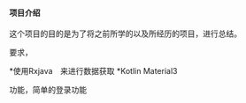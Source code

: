 
#### 项目介绍
这个项目的目的是为了将之前所学的以及所经历的项目，进行总结。

要求，

 *使用Rxjava　来进行数据获取
 *Kotlin
 Material3

 功能，简单的登录功能



